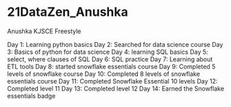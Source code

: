 # 21DataZen_Anushka
Anushka
KJSCE
Freestyle

Day 1: Learning python basics 
Day 2: Searched for data science course
Day 3: Basics of python for data science
Day 4: learning SQL basics
Day 5: select, where clauses of SQL
Day 6: SQL practice
Day 7: Learning about ETL tools
Day 8: started snowflake essentials course
Day 9: Completed 5 levels of snowflake course
Day 10: Completed 8 levels of snowflake essentials course
Day 11: Completed Snowflake Essential 10 levels
Day 12: Completed level 11
Day 13: Completed level 12
Day 14: Earned the Snowflake essentials badge

